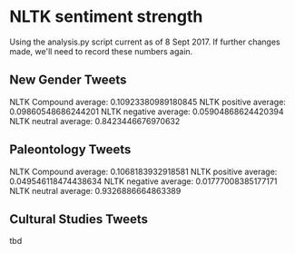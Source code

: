 # NLTK sentiment strength
Using the analysis.py script current as of 8 Sept 2017. If further changes made,
we'll need to record these numbers again.

## New Gender Tweets
NLTK Compound average: 0.10923380989180845
NLTK positive average: 0.09860548686244201
NLTK negative average: 0.05904868624420394
NLTK neutral average: 0.8423446676970632

## Paleontology Tweets
NLTK Compound average: 0.1068183932918581
NLTK positive average: 0.049546118474438634
NLTK negative average: 0.01777008385177171
NLTK neutral average: 0.9326886664863389

## Cultural Studies Tweets
tbd
